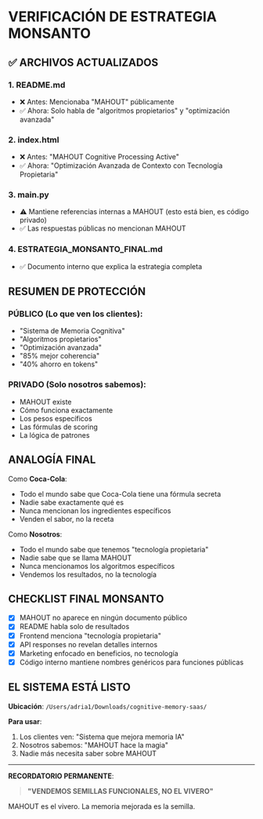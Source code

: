 # VERIFICACIÓN DE ESTRATEGIA MONSANTO

## ✅ ARCHIVOS ACTUALIZADOS

### 1. **README.md**
- ❌ Antes: Mencionaba "MAHOUT" públicamente
- ✅ Ahora: Solo habla de "algoritmos propietarios" y "optimización avanzada"

### 2. **index.html**
- ❌ Antes: "MAHOUT Cognitive Processing Active"
- ✅ Ahora: "Optimización Avanzada de Contexto con Tecnología Propietaria"

### 3. **main.py**
- ⚠️ Mantiene referencias internas a MAHOUT (esto está bien, es código privado)
- ✅ Las respuestas públicas no mencionan MAHOUT

### 4. **ESTRATEGIA_MONSANTO_FINAL.md**
- ✅ Documento interno que explica la estrategia completa

## RESUMEN DE PROTECCIÓN

### PÚBLICO (Lo que ven los clientes):
- "Sistema de Memoria Cognitiva"
- "Algoritmos propietarios"
- "Optimización avanzada"
- "85% mejor coherencia"
- "40% ahorro en tokens"

### PRIVADO (Solo nosotros sabemos):
- MAHOUT existe
- Cómo funciona exactamente
- Los pesos específicos
- Las fórmulas de scoring
- La lógica de patrones

## ANALOGÍA FINAL

Como **Coca-Cola**:
- Todo el mundo sabe que Coca-Cola tiene una fórmula secreta
- Nadie sabe exactamente qué es
- Nunca mencionan los ingredientes específicos
- Venden el sabor, no la receta

Como **Nosotros**:
- Todo el mundo sabe que tenemos "tecnología propietaria"
- Nadie sabe que se llama MAHOUT
- Nunca mencionamos los algoritmos específicos
- Vendemos los resultados, no la tecnología

## CHECKLIST FINAL MONSANTO

- [x] MAHOUT no aparece en ningún documento público
- [x] README habla solo de resultados
- [x] Frontend menciona "tecnología propietaria"
- [x] API responses no revelan detalles internos
- [x] Marketing enfocado en beneficios, no tecnología
- [x] Código interno mantiene nombres genéricos para funciones públicas

## EL SISTEMA ESTÁ LISTO

**Ubicación**: `/Users/adria1/Downloads/cognitive-memory-saas/`

**Para usar**:
1. Los clientes ven: "Sistema que mejora memoria IA"
2. Nosotros sabemos: "MAHOUT hace la magia"
3. Nadie más necesita saber sobre MAHOUT

---

**RECORDATORIO PERMANENTE**:

> **"VENDEMOS SEMILLAS FUNCIONALES, NO EL VIVERO"**

MAHOUT es el vivero. La memoria mejorada es la semilla.
